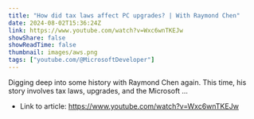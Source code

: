 ```yaml
---
title: "How did tax laws affect PC upgrades? | With Raymond Chen"
date: 2024-08-02T15:36:24Z
link: https://www.youtube.com/watch?v=Wxc6wnTKEJw
showShare: false
showReadTime: false
thumbnail: images/aws.png
tags: ["youtube.com/@MicrosoftDeveloper"]
---
```

Digging deep into some history with Raymond Chen again. This time, his story involves tax laws, upgrades, and the Microsoft ...

- Link to article: https://www.youtube.com/watch?v=Wxc6wnTKEJw
